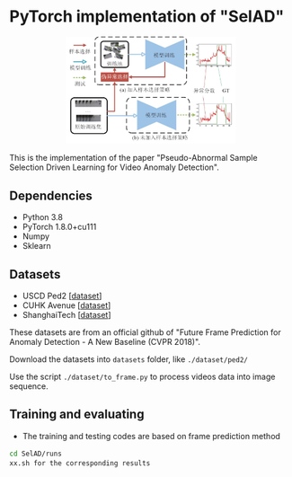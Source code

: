# PyTorch implementation of "SelAD"

<p align="center"><img src="./figs/intro_v2.jpg" alt="no_image" width="60%" />


This is the implementation of the paper "Pseudo-Abnormal Sample Selection Driven Learning for Video Anomaly Detection".


## Dependencies
* Python 3.8
* PyTorch 1.8.0+cu111
* Numpy
* Sklearn

## Datasets
* USCD Ped2 [[dataset](https://github.com/StevenLiuWen/ano_pred_cvpr2018)]
* CUHK Avenue [[dataset](https://github.com/StevenLiuWen/ano_pred_cvpr2018)]
* ShanghaiTech [[dataset](https://github.com/StevenLiuWen/ano_pred_cvpr2018)]

These datasets are from an official github of "Future Frame Prediction for Anomaly Detection - A New Baseline (CVPR 2018)".

Download the datasets into ``datasets`` folder, like ``./dataset/ped2/``

Use the script ``./dataset/to_frame.py`` to process videos data into image sequence.

## Training and evaluating
* The training and testing codes are based on frame prediction method
```bash
cd SelAD/runs
xx.sh for the corresponding results 
```

